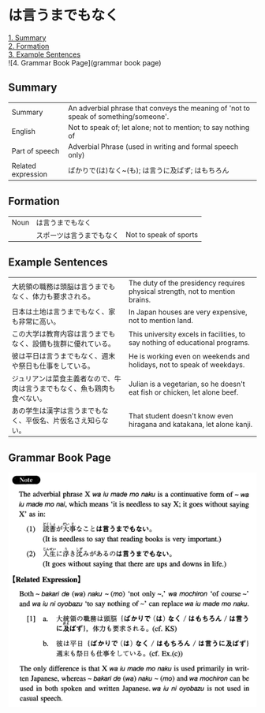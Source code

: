 # は言うまでもなく

[1. Summary](#summary)<br>
[2. Formation](#formation)<br>
[3. Example Sentences](#example-sentences)<br>
![4. Grammar Book Page](grammar book page)<br>


## Summary

<table><tr>   <td>Summary</td>   <td>An adverbial phrase that conveys the meaning of 'not to speak of something/someone'.</td></tr><tr>   <td>English</td>   <td>Not to speak of; let alone; not to mention; to say nothing of</td></tr><tr>   <td>Part of speech</td>   <td>Adverbial Phrase (used in writing and formal speech only)</td></tr><tr>   <td>Related expression</td>   <td>ばかりで(は)なく~(も); は言うに及ばず; はもちろん</td></tr></table>

## Formation

<table class="table"><tbody><tr class="tr head"><td class="td"><span class="bold">Noun</span></td><td class="td"><span class="concept">は言うまでもなく</span></td><td class="td"></td></tr><tr class="tr"><td class="td"></td><td class="td"><span>スポーツ</span><span class="concept">は言うまでもなく</span></td><td class="td"><span>Not to speak of sports</span></td></tr></tbody></table>

## Example Sentences

<table><tr>   <td>大統領の職務は頭脳は言うまでもなく、体力も要求される。</td>   <td>The duty of the presidency requires physical strength, not to mention brains.</td></tr><tr>   <td>日本は土地は言うまでもなく、家も非常に高い。</td>   <td>In Japan houses are very expensive, not to mention land.</td></tr><tr>   <td>この大学は教育内容は言うまでもなく、設備も抜群に優れている。</td>   <td>This university excels in facilities, to say nothing of educational programs.</td></tr><tr>   <td>彼は平日は言うまでもなく、週末や祭日も仕事をしている。</td>   <td>He is working even on weekends and holidays, not to speak of weekdays.</td></tr><tr>   <td>ジュリアンは菜食主義者なので、牛肉は言うまでもなく、魚も鶏肉も食べない。</td>   <td>Julian is a vegetarian, so he doesn't eat fish or chicken, let alone beef.</td></tr><tr>   <td>あの学生は漢字は言うまでもなく、平仮名、片仮名さえ知らない。</td>   <td>That student doesn't know even hiragana and katakana, let alone kanji.</td></tr></table>

## Grammar Book Page

![](../img/Intermediateは言うまでもなく.png)

